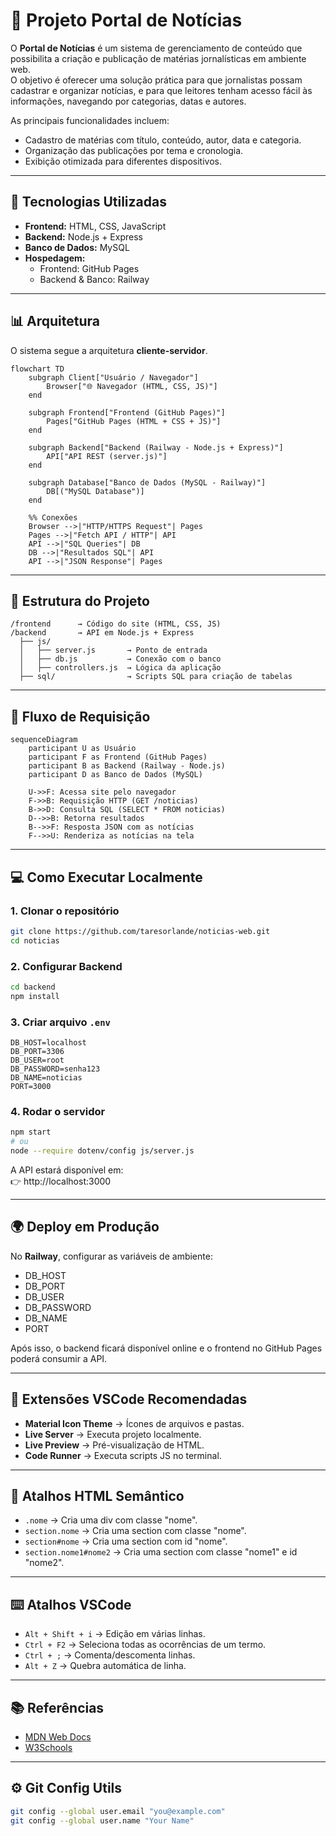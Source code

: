 # 📰 Projeto Portal de Notícias

O **Portal de Notícias** é um sistema de gerenciamento de conteúdo que possibilita a criação e publicação de matérias jornalísticas em ambiente web.  
O objetivo é oferecer uma solução prática para que jornalistas possam cadastrar e organizar notícias, e para que leitores tenham acesso fácil às informações, navegando por categorias, datas e autores.  

As principais funcionalidades incluem:  
- Cadastro de matérias com título, conteúdo, autor, data e categoria.  
- Organização das publicações por tema e cronologia.  
- Exibição otimizada para diferentes dispositivos.  

---

## 🚀 Tecnologias Utilizadas
- **Frontend:** HTML, CSS, JavaScript  
- **Backend:** Node.js + Express  
- **Banco de Dados:** MySQL  
- **Hospedagem:**  
  - Frontend: GitHub Pages  
  - Backend & Banco: Railway  

---

## 📊 Arquitetura
O sistema segue a arquitetura **cliente-servidor**.  

```mermaid
flowchart TD
    subgraph Client["Usuário / Navegador"]
        Browser["🌐 Navegador (HTML, CSS, JS)"]
    end

    subgraph Frontend["Frontend (GitHub Pages)"]
        Pages["GitHub Pages (HTML + CSS + JS)"]
    end

    subgraph Backend["Backend (Railway - Node.js + Express)"]
        API["API REST (server.js)"]
    end

    subgraph Database["Banco de Dados (MySQL - Railway)"]
        DB[("MySQL Database")]
    end

    %% Conexões
    Browser -->|"HTTP/HTTPS Request"| Pages
    Pages -->|"Fetch API / HTTP"| API
    API -->|"SQL Queries"| DB
    DB -->|"Resultados SQL"| API
    API -->|"JSON Response"| Pages
```

---

## 📂 Estrutura do Projeto
```
/frontend      → Código do site (HTML, CSS, JS)
/backend       → API em Node.js + Express
  ├── js/
  │   ├── server.js       → Ponto de entrada
  │   ├── db.js           → Conexão com o banco
  │   ├── controllers.js  → Lógica da aplicação
  ├── sql/                → Scripts SQL para criação de tabelas
```

---

## 🔄 Fluxo de Requisição
```mermaid
sequenceDiagram
    participant U as Usuário
    participant F as Frontend (GitHub Pages)
    participant B as Backend (Railway - Node.js)
    participant D as Banco de Dados (MySQL)

    U->>F: Acessa site pelo navegador
    F->>B: Requisição HTTP (GET /noticias)
    B->>D: Consulta SQL (SELECT * FROM noticias)
    D-->>B: Retorna resultados
    B-->>F: Resposta JSON com as notícias
    F-->>U: Renderiza as notícias na tela
```

---

## 💻 Como Executar Localmente

### 1. Clonar o repositório
```bash
git clone https://github.com/taresorlande/noticias-web.git
cd noticias
```

### 2. Configurar Backend
```bash
cd backend
npm install
```

### 3. Criar arquivo `.env`
```env
DB_HOST=localhost
DB_PORT=3306
DB_USER=root
DB_PASSWORD=senha123
DB_NAME=noticias
PORT=3000
```

### 4. Rodar o servidor
```bash
npm start
# ou
node --require dotenv/config js/server.js
```

A API estará disponível em:  
👉 http://localhost:3000  

---

## 🌍 Deploy em Produção

No **Railway**, configurar as variáveis de ambiente:  
- DB_HOST  
- DB_PORT  
- DB_USER  
- DB_PASSWORD  
- DB_NAME  
- PORT  

Após isso, o backend ficará disponível online e o frontend no GitHub Pages poderá consumir a API.  

---

## 🔧 Extensões VSCode Recomendadas
- **Material Icon Theme** → Ícones de arquivos e pastas.  
- **Live Server** → Executa projeto localmente.  
- **Live Preview** → Pré-visualização de HTML.  
- **Code Runner** → Executa scripts JS no terminal.  

---

## 📑 Atalhos HTML Semântico
- `.nome` → Cria uma div com classe "nome".  
- `section.nome` → Cria uma section com classe "nome".  
- `section#nome` → Cria uma section com id "nome".  
- `section.nome1#nome2` → Cria uma section com classe "nome1" e id "nome2".  

---

## ⌨️ Atalhos VSCode
- `Alt + Shift + i` → Edição em várias linhas.  
- `Ctrl + F2` → Seleciona todas as ocorrências de um termo.  
- `Ctrl + ;` → Comenta/descomenta linhas.  
- `Alt + Z` → Quebra automática de linha.  

---

## 📚 Referências
- [MDN Web Docs](https://developer.mozilla.org/pt-BR/)  
- [W3Schools](https://www.w3schools.com/)  

---

## ⚙️ Git Config Utils
```bash
git config --global user.email "you@example.com"
git config --global user.name "Your Name"
```
